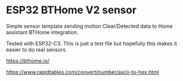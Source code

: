 # ESP32 BTHome V2 sensor

Simple sensor template sending motion Clear/Detected data to Home assistant BTHome integration.

Tested with ESP32-C3. This is just a test file but hopefully this makes it easier to do real sensors.

https://bthome.io/

https://www.rapidtables.com/convert/number/ascii-to-hex.html
